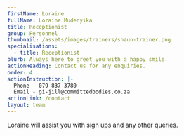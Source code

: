 ```yaml
---
firstName: Loraine
fullName: Loraine Mudenyika
title: Receptionist
group: Personnel
thumbnail: /assets/images/trainers/shaun-trainer.png
specialisations:
  - title: Receptionist
blurb: Always here to greet you with a happy smile.
actionHeading: Contact us for any enquiries.
order: 4
actionInstruction: |-
  Phone - 079 837 3780
  Email - gi-jill@committedbodies.co.za
actionLink: /contact
layout: team
---
```

Loraine will assist you with sign ups and any other queries.
